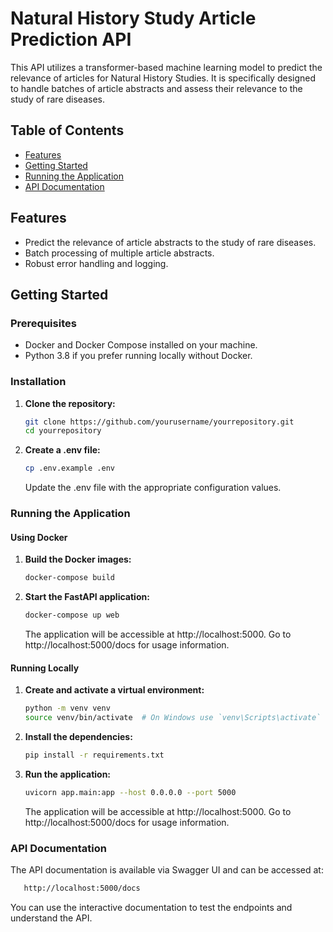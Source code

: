 # Natural History Study Article Prediction API

This API utilizes a transformer-based machine learning model to predict the relevance of articles for Natural History Studies. It is specifically designed to handle batches of article abstracts and assess their relevance to the study of rare diseases.

## Table of Contents
- [Features](#features)
- [Getting Started](#getting-started)
- [Running the Application](#running-the-application)
- [API Documentation](#api-documentation)


## Features

- Predict the relevance of article abstracts to the study of rare diseases.
- Batch processing of multiple article abstracts.
- Robust error handling and logging.

## Getting Started

### Prerequisites

- Docker and Docker Compose installed on your machine.
- Python 3.8 if you prefer running locally without Docker.

### Installation

1. **Clone the repository:**

   ```bash
   git clone https://github.com/yourusername/yourrepository.git
   cd yourrepository
   ```
2. **Create a .env file:**
   ```bash
   cp .env.example .env
   ```
   Update the .env file with the appropriate configuration values.
### Running the Application

#### Using Docker
1. **Build the Docker images:**
   ```bash
   docker-compose build
   ```
2. **Start the FastAPI application:**
   ```bash
   docker-compose up web
   ```
   The application will be accessible at http://localhost:5000. Go to http://localhost:5000/docs for usage information.
#### Running Locally
1. **Create and activate a virtual environment:**
   ```bash
   python -m venv venv
   source venv/bin/activate  # On Windows use `venv\Scripts\activate`
   ```
   
2. **Install the dependencies:**
   ```bash
   pip install -r requirements.txt
   ```
3. **Run the application:**
   ```bash
   uvicorn app.main:app --host 0.0.0.0 --port 5000
   ```
   The application will be accessible at http://localhost:5000. Go to http://localhost:5000/docs for usage information.

### API Documentation

The API documentation is available via Swagger UI and can be accessed at:
   ```bash
      http://localhost:5000/docs
   ```   
 You can use the interactive documentation to test the endpoints and understand the API.


